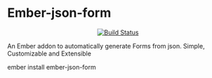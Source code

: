 # Ember-json-form

<p align="center">
  <a href="https://travis-ci.org/patricklx/ember-json-form"><img src="https://travis-ci.org/patricklx/ember-json-form.svg?branch=master" alt="Build Status"></a>
</p>


An Ember addon to automatically generate Forms from json. Simple, Customizable and Extensible


ember install ember-json-form
